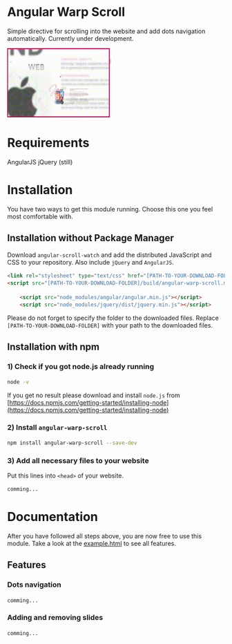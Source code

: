# Angular Warp Scroll
Simple directive for scrolling into the website and add dots navigation automatically. Currently under development.

<img src="https://raw.githubusercontent.com/nextlevelshit/angular-warp-scroll/master/preview.gif" alt="Preview" />


# Requirements

AngularJS
jQuery (still)

# Installation 

You have two ways to get this module running. Choose this one you feel most comfortable with.

## Installation without Package Manager

Download `angular-scroll-watch` and add the distributed JavaScript and CSS to your repository. Also include `jQuery` and `AngularJS`.

```html
<link rel="stylesheet" type="text/css" href="[PATH-TO-YOUR-DOWNLOAD-FOLDER]/build/styles.min.css">
<script src="[PATH-TO-YOUR-DOWNLOAD-FOLDER]/build/angular-warp-scroll.min.js"></script>

    <script src="node_modules/angular/angular.min.js"></script>
    <script src="node_modules/jquery/dist/jquery.min.js"></script>

```

Please do not forget to specify the folder to the downloaded files. Replace `[PATH-TO-YOUR-DOWNLOAD-FOLDER]` with your path to the downloaded files.


## Installation with npm

### 1) Check if you got node.js already running

```sh
node -v
```

If you get no result please download and install `node.js` from [https://docs.npmjs.com/getting-started/installing-node](https://docs.npmjs.com/getting-started/installing-node)

### 2) Install `angular-warp-scroll`

```sh
npm install angular-warp-scroll --save-dev
```

### 3) Add all necessary files to your website

Put this lines into `<head>` of your website.

```html
comming...
```

# Documentation

After you have followed all steps above, you are now free to use this module. Take a look at the [example.html](https://github.com/nextlevelshit/angular-warp-scroll/blob/master/example.html) to see all features.

## Features

### Dots navigation

`comming...`

### Adding and removing slides

`comming...`

